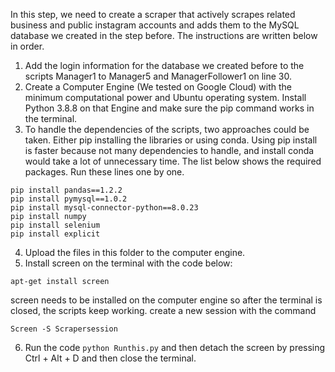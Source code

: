 In this step, we need to create a scraper that actively scrapes related business and public instagram accounts and adds them to the MySQL database we created in the step before. The instructions are written below in order.

1) Add the login information for the database we created before to the scripts Manager1 to Manager5 and ManagerFollower1 on line 30. 
2) Create a Computer Engine (We tested on Google Cloud) with the minimum computational power and Ubuntu operating system. Install Python 3.8.8 on that Engine and make sure the pip command works in the terminal.
3) To handle the dependencies of the scripts, two approaches could be taken. Either pip installing the libraries or using conda. Using pip install is faster because not many dependencies to handle, and install conda would take a lot of unnecessary time. The list below shows the required packages. Run these lines one by one.
```
pip install pandas==1.2.2
pip install pymysql==1.0.2
pip install mysql-connector-python==8.0.23
pip install numpy
pip install selenium
pip install explicit
```
4) Upload the files in this folder to the computer engine.
5) Install screen on the terminal with the code below:
```
apt-get install screen
```
screen needs to be installed on the computer engine so after the terminal is closed, the scripts keep working. create a new session with the command
```
Screen -S Scrapersession
```
6) Run the code `python Runthis.py` and then detach the screen by pressing Ctrl + Alt + D and then close the terminal.
